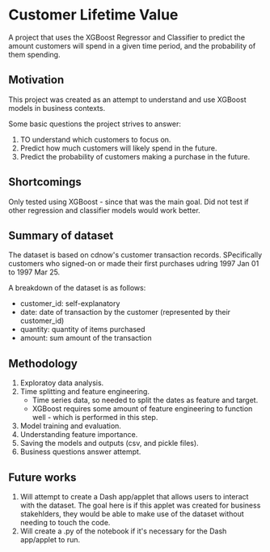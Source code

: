 # Customer Lifetime Value
A project that uses the XGBoost Regressor and Classifier to predict the amount customers will spend in a given time period, and the probability of them spending.

## Motivation
This project was created as an attempt to understand and use XGBoost models in business contexts. 

Some basic questions the project strives to answer:
1. TO understand which customers to focus on.
2. Predict how much customers will likely spend in the future.
3. Predict the probability of customers making a purchase in the future. 

## Shortcomings
Only tested using XGBoost - since that was the main goal. Did not test if other regression and classifier models would work better.

## Summary of dataset
The dataset is based on cdnow's customer transaction records. SPecifically customers who signed-on or made their first purchases udring 1997 Jan 01 to 1997 Mar 25.

A breakdown of the dataset is as follows:
* customer_id: self-explanatory
* date: date of transaction by the customer (represented by their customer_id)
* quantity: quantity of items purchased
* amount: sum amount of the transaction

## Methodology
1. Exploratoy data analysis.
2. Time splitting and feature engineering.
   * Time series data, so needed to split the dates as feature and target.
   * XGBoost requires some amount of feature engineering to function well - which is performed in this step.
4. Model training and evaluation.
5. Understanding feature importance.
6. Saving the models and outputs (csv, and pickle files).
7. Business questions answer attempt.

## Future works
1. Will attempt to create a Dash app/applet that allows users to interact with the dataset. The goal here is if this applet was created for business stakehlders, they would be able to make use of the dataset without needing to touch the code.
2. Will create a .py of the notebook if it's necessary for the Dash app/applet to run.

